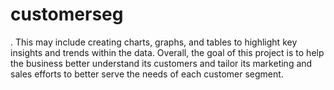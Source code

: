 # customerseg
. This may include creating charts, graphs, and tables to highlight key insights and trends within the data. Overall, the goal of this project is to help the business better understand its customers and tailor its marketing and sales efforts to better serve the needs of each customer segment.
